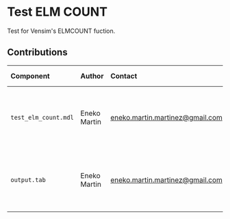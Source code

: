 Test ELM COUNT
==============

Test for Vensim's ELMCOUNT fuction.

Contributions
-------------

| Component              | Author          | Contact                         | Date    | Software Version                                      |
|:---------------------- |:--------------- |:------------------------------- |:-------- |:---------------------------------------------------- |
| `test_elm_count.mdl`   | Eneko Martin    | eneko.martin.martinez@gmail.com | 03/11/22 | Vensim DSS for Windows 7.3.4 double precision (x32)  |
| `output.tab `          | Eneko Martin    | eneko.martin.martinez@gmail.com | 03/11/22 | Vensim DSS for Windows 7.3.4 double precision (x32)  |
